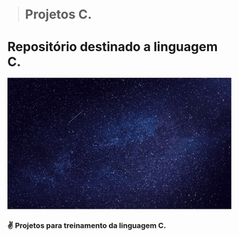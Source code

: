> <h1> Projetos C.

# Repositório destinado a linguagem C.

![Tabuada](https://github.com/MatheusASouza/Projetos-C/blob/main/C%20(1).gif)

### ✌️ Projetos para treinamento da linguagem C.
